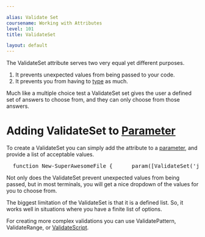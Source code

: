 ```yaml
---

alias: Validate Set
coursename: Working with Attributes
level: 101
title: ValidateSet

layout: default
---
```


The ValidateSet attribute serves two very equal yet different purposes. 

1. It prevents unexpected values from being passed to your code.
2. It prevents you from having to [type](/PowerShell/Types) as much.

Much like a multiple choice test a ValidateSet set gives the user a defined set of answers to choose from, and they can only choose from those answers. 

# Adding ValidateSet to [Parameter](/PowerShell/Parameters)

To create a ValidateSet you can simply add the attribute to a [parameter](/PowerShell/Parameters), and provide a list of acceptable values.

<pre>&nbsp;&nbsp;<span class='Verbose'>function</span>&nbsp;<span class='Verbose'>New-SuperAwesomeFile</span>&nbsp;<span class='Magenta'>{</span>&nbsp;&nbsp;&nbsp;&nbsp;&nbsp;&nbsp;<span class='Verbose'>param</span><span class='Magenta'>(</span><span class='Magenta'>[</span><span class='Output'>ValidateSet</span><span class='Magenta'>(</span><span class='Verbose'>'json'</span><span class='Magenta'>,</span><span class='Verbose'>'csv'</span><span class='Magenta'>,</span><span class='Verbose'>'txt'</span><span class='Magenta'>)</span><span class='Magenta'>]</span><span class='Warning'>$FileType</span><span class='Magenta'>)</span>&nbsp;&nbsp;<span class='Magenta'>}</span>&nbsp;&nbsp;<span class='Warning'>New-SuperAwesomeFile</span>&nbsp;<span class='Magenta'>-FileType</span>&nbsp;<span class='Verbose'>csv</span>&nbsp;&nbsp;</pre>

Not only does the ValidateSet prevent unexpected values from being passed, but in most terminals, you will get a nice dropdown of the values for you to choose from.

The biggest limitation of the ValidateSet is that it is a defined list. So, it works well in situations where you have a finite list of options. 

For creating more complex validations you can use ValidatePattern, ValidateRange, or [ValidateScript](/PowerShell/Attributes/ValidateScript).
